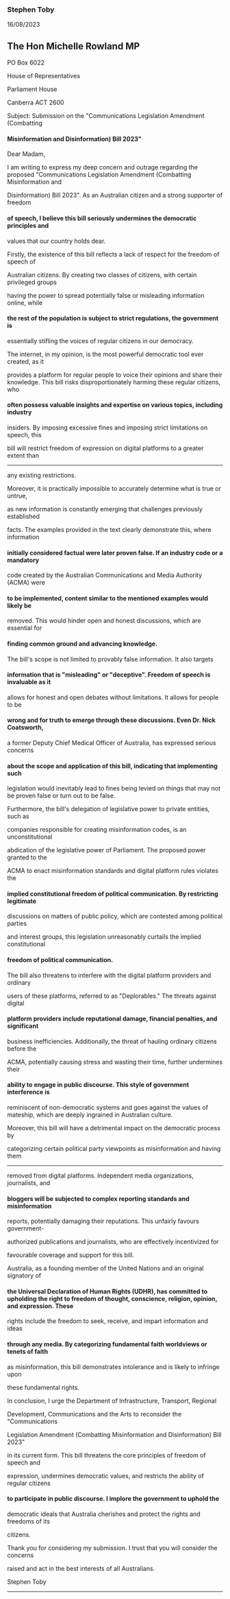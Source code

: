 ### Stephen Toby

 16/08/2023

## The Hon Michelle Rowland MP

PO Box 6022

House of Representatives

Parliament House

Canberra ACT 2600

Subject: Submission on the "Communications Legislation Amendment (Combatting
#### Misinformation and Disinformation) Bill 2023"

Dear Madam,

I am writing to express my deep concern and outrage regarding the proposed
"Communications Legislation Amendment (Combatting Misinformation and

Disinformation) Bill 2023". As an Australian citizen and a strong supporter of freedom
#### of speech, I believe this bill seriously undermines the democratic principles and

values that our country holds dear.

Firstly, the existence of this bill reflects a lack of respect for the freedom of speech of

Australian citizens. By creating two classes of citizens, with certain privileged groups

having the power to spread potentially false or misleading information online, while
#### the rest of the population is subject to strict regulations, the government is

essentially stifling the voices of regular citizens in our democracy.

The internet, in my opinion, is the most powerful democratic tool ever created, as it

provides a platform for regular people to voice their opinions and share their
knowledge. This bill risks disproportionately harming these regular citizens, who

#### often possess valuable insights and expertise on various topics, including industry

insiders. By imposing excessive fines and imposing strict limitations on speech, this

bill will restrict freedom of expression on digital platforms to a greater extent than


-----

any existing restrictions.

Moreover, it is practically impossible to accurately determine what is true or untrue,

as new information is constantly emerging that challenges previously established

facts. The examples provided in the text clearly demonstrate this, where information

#### initially considered factual were later proven false. If an industry code or a mandatory

code created by the Australian Communications and Media Authority (ACMA) were
#### to be implemented, content similar to the mentioned examples would likely be
removed. This would hinder open and honest discussions, which are essential for
#### finding common ground and advancing knowledge.

The bill's scope is not limited to provably false information. It also targets
#### information that is "misleading" or "deceptive". Freedom of speech is invaluable as it

allows for honest and open debates without limitations. It allows for people to be

#### wrong and for truth to emerge through these discussions. Even Dr. Nick Coatsworth,

a former Deputy Chief Medical Officer of Australia, has expressed serious concerns
#### about the scope and application of this bill, indicating that implementing such
legislation would inevitably lead to fines being levied on things that may not be
proven false or turn out to be false.

Furthermore, the bill's delegation of legislative power to private entities, such as

companies responsible for creating misinformation codes, is an unconstitutional

abdication of the legislative power of Parliament. The proposed power granted to the

ACMA to enact misinformation standards and digital platform rules violates the
#### implied constitutional freedom of political communication. By restricting legitimate

discussions on matters of public policy, which are contested among political parties

and interest groups, this legislation unreasonably curtails the implied constitutional
#### freedom of political communication.

The bill also threatens to interfere with the digital platform providers and ordinary

users of these platforms, referred to as "Deplorables." The threats against digital
#### platform providers include reputational damage, financial penalties, and significant

business inefficiencies. Additionally, the threat of hauling ordinary citizens before the

ACMA, potentially causing stress and wasting their time, further undermines their
#### ability to engage in public discourse. This style of government interference is

reminiscent of non-democratic systems and goes against the values of mateship,
which are deeply ingrained in Australian culture.

Moreover, this bill will have a detrimental impact on the democratic process by

categorizing certain political party viewpoints as misinformation and having them


-----

removed from digital platforms. Independent media organizations, journalists, and

#### bloggers will be subjected to complex reporting standards and misinformation

reports, potentially damaging their reputations. This unfairly favours government-

authorized publications and journalists, who are effectively incentivized for

favourable coverage and support for this bill.

Australia, as a founding member of the United Nations and an original signatory of

#### the Universal Declaration of Human Rights (UDHR), has committed to upholding the right to freedom of thought, conscience, religion, opinion, and expression. These
rights include the freedom to seek, receive, and impart information and ideas
#### through any media. By categorizing fundamental faith worldviews or tenets of faith

as misinformation, this bill demonstrates intolerance and is likely to infringe upon

these fundamental rights.

In conclusion, I urge the Department of Infrastructure, Transport, Regional

Development, Communications and the Arts to reconsider the "Communications

Legislation Amendment (Combatting Misinformation and Disinformation) Bill 2023"

in its current form. This bill threatens the core principles of freedom of speech and

expression, undermines democratic values, and restricts the ability of regular citizens
#### to participate in public discourse. I implore the government to uphold the
 democratic ideals that Australia cherishes and protect the rights and freedoms of its

citizens.

Thank you for considering my submission. I trust that you will consider the concerns

raised and act in the best interests of all Australians.

Stephen Toby


-----

